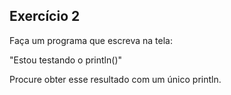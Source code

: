 ## Exercício 2  

Faça um programa que escreva na tela:  

"Estou
testando 
o 
println()"

Procure obter esse resultado com um único println.
